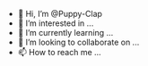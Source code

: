 - 👋 Hi, I’m @Puppy-Clap
- 👀 I’m interested in ...
- 🌱 I’m currently learning ...
- 💞️ I’m looking to collaborate on ...
- 📫 How to reach me ...

<!---
Puppy-Clap/Puppy-Clap is a ✨ special ✨ repository because its `README.md` (this file) appears on your GitHub profile.
You can click the Preview link to take a look at your changes.
--->
